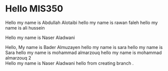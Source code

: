 # Hello MIS350


Hello my name is Abdullah Alotaibi
hello my name is rawan faleh
hello my name is ali hussein


Hello my name is Naser Aladwani


Hello, My name is Bader Almuzayen
hello my name is sara 
hello my name is Sara 
hello my name is mohammad almarzouq
hello my name is mohammad almarzouq 2    
Hello my name is Naser Aladwani
hello from creating branch .
